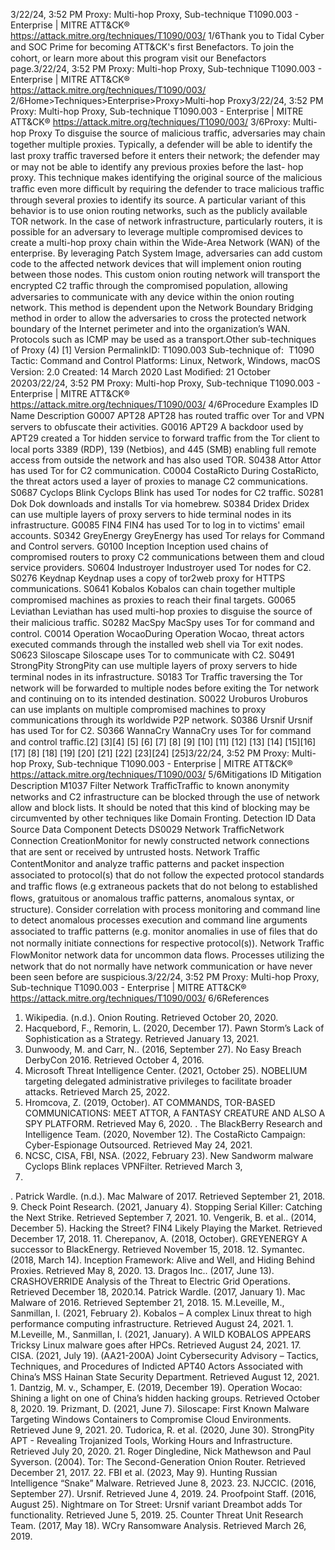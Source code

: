 3/22/24, 3:52 PM Proxy: Multi-hop Proxy, Sub-technique T1090.003 - Enterprise | MITRE ATT&CK®
https://attack.mitre.org/techniques/T1090/003/ 1/6Thank you to Tidal Cyber and SOC Prime for becoming ATT&CK's ﬁrst Benefactors. To join the cohort, or learn more about this program visit our
Benefactors page.3/22/24, 3:52 PM Proxy: Multi-hop Proxy, Sub-technique T1090.003 - Enterprise | MITRE ATT&CK®
https://attack.mitre.org/techniques/T1090/003/ 2/6Home>Techniques>Enterprise>Proxy>Multi-hop Proxy3/22/24, 3:52 PM Proxy: Multi-hop Proxy, Sub-technique T1090.003 - Enterprise | MITRE ATT&CK®
https://attack.mitre.org/techniques/T1090/003/ 3/6Proxy: Multi-hop Proxy
To disguise the source of malicious traﬃc, adversaries may chain together multiple proxies. Typically, a defender will be able to identify the
last proxy traﬃc traversed before it enters their network; the defender may or may not be able to identify any previous proxies before the last-
hop proxy. This technique makes identifying the original source of the malicious traﬃc even more diﬃcult by requiring the defender to trace
malicious traﬃc through several proxies to identify its source. A particular variant of this behavior is to use onion routing networks, such as
the publicly available TOR network. 
In the case of network infrastructure, particularly routers, it is possible for an adversary to leverage multiple compromised devices to create a
multi-hop proxy chain within the Wide-Area Network (WAN) of the enterprise. By leveraging Patch System Image, adversaries can add
custom code to the affected network devices that will implement onion routing between those nodes. This custom onion routing network will
transport the encrypted C2 traﬃc through the compromised population, allowing adversaries to communicate with any device within the
onion routing network. This method is dependent upon the Network Boundary Bridging method in order to allow the adversaries to cross the
protected network boundary of the Internet perimeter and into the organization’s WAN. Protocols such as ICMP may be used as a transport.Other sub-techniques of Proxy (4)
[1]
Version PermalinkID: T1090.003
Sub-technique of:  T1090
 
Tactic: Command and Control
 
Platforms: Linux, Network, Windows, macOS
Version: 2.0
Created: 14 March 2020
Last Modiﬁed: 21 October 20203/22/24, 3:52 PM Proxy: Multi-hop Proxy, Sub-technique T1090.003 - Enterprise | MITRE ATT&CK®
https://attack.mitre.org/techniques/T1090/003/ 4/6Procedure Examples
ID Name Description
G0007 APT28 APT28 has routed traﬃc over Tor and VPN servers to obfuscate their activities.
G0016 APT29 A backdoor used by APT29 created a Tor hidden service to forward traﬃc from the Tor client to local ports
3389 (RDP), 139 (Netbios), and 445 (SMB) enabling full remote access from outside the network and has
also used TOR.
S0438 Attor Attor has used Tor for C2 communication.
C0004 CostaRicto During CostaRicto, the threat actors used a layer of proxies to manage C2 communications.
S0687 Cyclops Blink Cyclops Blink has used Tor nodes for C2 traﬃc.
S0281 Dok Dok downloads and installs Tor via homebrew.
S0384 Dridex Dridex can use multiple layers of proxy servers to hide terminal nodes in its infrastructure.
G0085 FIN4 FIN4 has used Tor to log in to victims' email accounts.
S0342 GreyEnergy GreyEnergy has used Tor relays for Command and Control servers.
G0100 Inception Inception used chains of compromised routers to proxy C2 communications between them and cloud service
providers.
S0604 Industroyer Industroyer used Tor nodes for C2.
S0276 Keydnap Keydnap uses a copy of tor2web proxy for HTTPS communications.
S0641 Kobalos Kobalos can chain together multiple compromised machines as proxies to reach their ﬁnal targets.
G0065 Leviathan Leviathan has used multi-hop proxies to disguise the source of their malicious traﬃc.
S0282 MacSpy MacSpy uses Tor for command and control.
C0014 Operation
WocaoDuring Operation Wocao, threat actors executed commands through the installed web shell via Tor exit
nodes.
S0623 Siloscape Siloscape uses Tor to communicate with C2.
S0491 StrongPity StrongPity can use multiple layers of proxy servers to hide terminal nodes in its infrastructure.
S0183 Tor Traﬃc traversing the Tor network will be forwarded to multiple nodes before exiting the Tor network and
continuing on to its intended destination.
S0022 Uroburos Uroburos can use implants on multiple compromised machines to proxy communications through its
worldwide P2P network.
S0386 Ursnif Ursnif has used Tor for C2.
S0366 WannaCry WannaCry uses Tor for command and control traﬃc.[2]
[3][4]
[5]
[6]
[7]
[8]
[9]
[10]
[11]
[12]
[13]
[14]
[15][16]
[17]
[8]
[18]
[19]
[20]
[21]
[22]
[23][24]
[25]3/22/24, 3:52 PM Proxy: Multi-hop Proxy, Sub-technique T1090.003 - Enterprise | MITRE ATT&CK®
https://attack.mitre.org/techniques/T1090/003/ 5/6Mitigations
ID Mitigation Description
M1037 Filter
Network
TraﬃcTraﬃc to known anonymity networks and C2 infrastructure can be blocked through the use of network allow
and block lists. It should be noted that this kind of blocking may be circumvented by other techniques like
Domain Fronting.
Detection
ID Data Source Data Component Detects
DS0029 Network TraﬃcNetwork
Connection
CreationMonitor for newly constructed network connections that are sent or received by
untrusted hosts.
Network Traﬃc
ContentMonitor and analyze traﬃc patterns and packet inspection associated to protocol(s) that
do not follow the expected protocol standards and traﬃc ﬂows (e.g extraneous packets
that do not belong to established ﬂows, gratuitous or anomalous traﬃc patterns,
anomalous syntax, or structure). Consider correlation with process monitoring and
command line to detect anomalous processes execution and command line arguments
associated to traﬃc patterns (e.g. monitor anomalies in use of ﬁles that do not normally
initiate connections for respective protocol(s)).
Network Traﬃc
FlowMonitor network data for uncommon data ﬂows. Processes utilizing the network that do
not normally have network communication or have never been seen before are
suspicious.3/22/24, 3:52 PM Proxy: Multi-hop Proxy, Sub-technique T1090.003 - Enterprise | MITRE ATT&CK®
https://attack.mitre.org/techniques/T1090/003/ 6/6References
1. Wikipedia. (n.d.). Onion Routing. Retrieved October 20, 2020.
2. Hacquebord, F., Remorin, L. (2020, December 17). Pawn
Storm’s Lack of Sophistication as a Strategy. Retrieved
January 13, 2021.
3. Dunwoody, M. and Carr, N.. (2016, September 27). No Easy
Breach DerbyCon 2016. Retrieved October 4, 2016.
4. Microsoft Threat Intelligence Center. (2021, October 25).
NOBELIUM targeting delegated administrative privileges to
facilitate broader attacks. Retrieved March 25, 2022.
5. Hromcova, Z. (2019, October). AT COMMANDS, TOR-BASED
COMMUNICATIONS: MEET ATTOR, A FANTASY CREATURE
AND ALSO A SPY PLATFORM. Retrieved May 6, 2020.
 . The BlackBerry Research and Intelligence Team. (2020,
November 12). The CostaRicto Campaign: Cyber-Espionage
Outsourced. Retrieved May 24, 2021.
7. NCSC, CISA, FBI, NSA. (2022, February 23). New Sandworm
malware Cyclops Blink replaces VPNFilter. Retrieved March 3,
2022.
 . Patrick Wardle. (n.d.). Mac Malware of 2017. Retrieved
September 21, 2018.
9. Check Point Research. (2021, January 4). Stopping Serial
Killer: Catching the Next Strike. Retrieved September 7, 2021.
10. Vengerik, B. et al.. (2014, December 5). Hacking the Street?
FIN4 Likely Playing the Market. Retrieved December 17, 2018.
11. Cherepanov, A. (2018, October). GREYENERGY A successor to
BlackEnergy. Retrieved November 15, 2018.
12. Symantec. (2018, March 14). Inception Framework: Alive and
Well, and Hiding Behind Proxies. Retrieved May 8, 2020.
13. Dragos Inc.. (2017, June 13). CRASHOVERRIDE Analysis of
the Threat to Electric Grid Operations. Retrieved December 18,
2020.14. Patrick Wardle. (2017, January 1). Mac Malware of 2016.
Retrieved September 21, 2018.
15. M.Leveille, M., Sanmillan, I. (2021, February 2). Kobalos – A
complex Linux threat to high performance computing
infrastructure. Retrieved August 24, 2021.
1 . M.Leveille, M., Sanmillan, I. (2021, January). A WILD
KOBALOS APPEARS Tricksy Linux malware goes after HPCs.
Retrieved August 24, 2021.
17. CISA. (2021, July 19). (AA21-200A) Joint Cybersecurity
Advisory – Tactics, Techniques, and Procedures of Indicted
APT40 Actors Associated with China’s MSS Hainan State
Security Department. Retrieved August 12, 2021.
1 . Dantzig, M. v., Schamper, E. (2019, December 19). Operation
Wocao: Shining a light on one of China’s hidden hacking
groups. Retrieved October 8, 2020.
19. Prizmant, D. (2021, June 7). Siloscape: First Known Malware
Targeting Windows Containers to Compromise Cloud
Environments. Retrieved June 9, 2021.
20. Tudorica, R. et al. (2020, June 30). StrongPity APT - Revealing
Trojanized Tools, Working Hours and Infrastructure. Retrieved
July 20, 2020.
21. Roger Dingledine, Nick Mathewson and Paul Syverson.
(2004). Tor: The Second-Generation Onion Router. Retrieved
December 21, 2017.
22. FBI et al. (2023, May 9). Hunting Russian Intelligence “Snake”
Malware. Retrieved June 8, 2023.
23. NJCCIC. (2016, September 27). Ursnif. Retrieved June 4, 2019.
24. Proofpoint Staff. (2016, August 25). Nightmare on Tor Street:
Ursnif variant Dreambot adds Tor functionality. Retrieved June
5, 2019.
25. Counter Threat Unit Research Team. (2017, May 18). WCry
Ransomware Analysis. Retrieved March 26, 2019.